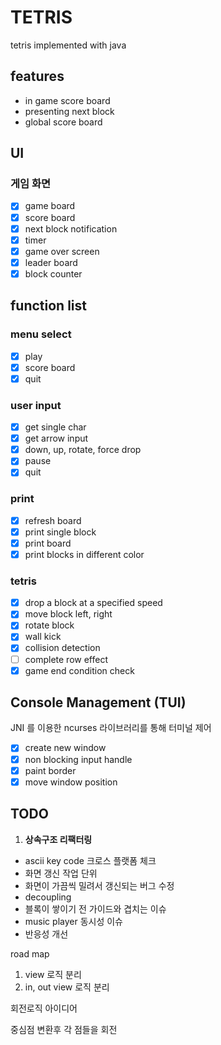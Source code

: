# TETRIS

tetris implemented with java

## features

- in game score board
- presenting next block
- global score board

## UI

### 게임 화면

- [x] game board
- [x] score board
- [x] next block notification
- [x] timer
- [x] game over screen
- [x] leader board
- [x] block counter

## function list

### menu select

-[x] play
-[x] score board
-[x] quit

### user input

-[x] get single char
-[x] get arrow input
-[x] down, up, rotate, force drop
-[x] pause
-[x] quit

### print

-[x] refresh board
-[x] print single block
-[x] print board
-[x] print blocks in different color

### tetris

- [x] drop a block at a specified speed
- [x] move block left, right
- [x] rotate block
- [x] wall kick
- [x] collision detection
- [ ] complete row effect
- [x] game end condition check

## Console Management (TUI)

JNI 를 이용한 ncurses 라이브러리를 통해 터미널 제어

- [x] create new window
- [x] non blocking input handle
- [x] paint border
- [x] move window position

## TODO

1. __상속구조 리팩터링__

- ascii key code 크로스 플랫폼 체크
- 화면 갱신 작업 단위
- 화면이 가끔씩 밀려서 갱신되는 버그 수정
- decoupling
- 블록이 쌓이기 전 가이드와 겹치는 이슈
- music player 동시성 이슈
- 반응성 개선

road map

1. view 로직 분리
2. in, out view 로직 분리

회전로직 아이디어

중심점 변환후 각 점들을 회전
